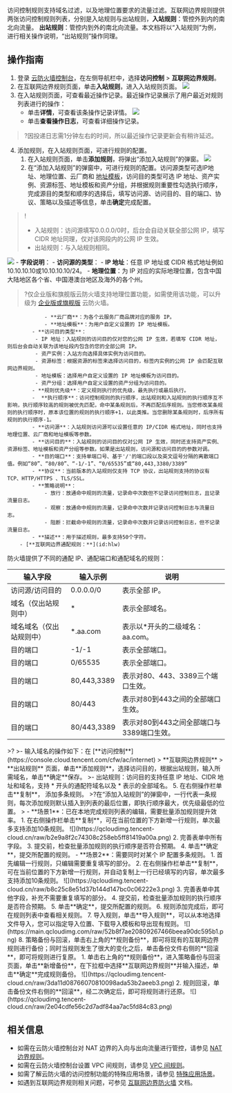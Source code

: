 访问控制规则支持域名过滤，以及地理位置要求的流量过滤。互联网边界规则提供两张访问控制规则列表，分别是入站规则与出站规则，**入站规则**：管控外到内的南北向流量。 **出站规则**：管控内到外的南北向流量。本文档将以“入站规则”为例，进行相关操作说明，“出站规则”操作同理。
## 操作指南
1. 登录 [云防火墙控制台](https://console.cloud.tencent.com/cfw/ac/internet)，在左侧导航栏中，选择**访问控制** > **互联网边界规则**。
2. 在互联网边界规则页面，单击**入站规则**，进入入站规则页面。
![](https://qcloudimg.tencent-cloud.cn/raw/264023a9bcf7e16e758619a3932db4ac.png)
3. 在入站规则页面，可查看最近操作记录。最近操作记录展示了用户最近对规则列表进行的操作：
	- 单击**详情**，可查看该条操作记录详情。
![](https://qcloudimg.tencent-cloud.cn/raw/bbd3b20728275ab2a8d92dd86a83a948.png)
	- 单击**查看操作日志**，可查看详细操作记录。
>?因投递日志需1分钟左右的时间，所以最近操作记录更新会有稍许延迟。
[](id:add)
4. 添加规则，在入站规则页面，可进行规则的配置。
	1. 在入站规则页面，单击**添加规则**，将弹出“添加入站规则”的弹窗。
	![](https://qcloudimg.tencent-cloud.cn/raw/e57b28f7781da353e3d9e11b4bf345c1.png)
	2. 在“添加入站规则”的弹窗中，可进行规则的配置。访问源类型可选IP地址、地理位置、云厂商和 [地址模板](https://cloud.tencent.com/document/product/1132/49443#IP)，访问目的类型可选 IP 地址、资产实例、资源标签、地址模板和资产分组，并根据规则重要性勾选执行顺序，完成源目的类型和顺序的选择后，填写访问源、访问目的、目的端口、协议、策略以及描述等信息，单击**确定**完成配置。
>!
>- 入站规则：访问源填写0.0.0.0/0时，后台会自动关联全部公网 IP，填写 CIDR 地址同理，仅对该网段内的公网 IP 生效。
>- 出站规则：与入站规则相同。
>
![](https://qcloudimg.tencent-cloud.cn/raw/9290a13c49505e239bfd4e626bb488ec.png)
		- **字段说明**：
			- **访问源的类型**：
				- **IP 地址**：任意 IP 地址或 CIDR 格式地址例如10.10.10.10或10.10.10.10/24。
				- **地理位置**：为 IP 对应的实际地理位置，包含中国大陆地区各个省、中国港澳台地区及海外的各个州。
>?仅企业版和旗舰版云防火墙支持地理位置功能，如需使用该功能，可以升级为 [企业版或旗舰版](https://cloud.tencent.com/document/product/1132/38049) 云防火墙。
>
				- **云厂商**：为各个云服务厂商品牌对应的服务 IP。
				- **地址模板**：为用户自定义设置的 IP 地址模板。
			- **访问目的类型**：
			 - IP 地址：入站规则的访问目的仅对您的公网 IP 生效，若填写 CIDR 地址，则后台会自动关联为该地址段内包含的您的全部公网 IP。
			 - 资产实例：入站方向选择具体实例为访问目的。
			 - 资源标签：根据资源的标签来选择访问目的，标签内实例的公网 IP 会匹配互联网边界规则。
			 - 地址模板：选择用户自定义设置的 IP 地址模板为访问目的。
			 - 资产分组：选择用户自定义设置的资产分组为访问目的。
			- **规则优先级**：定义规则执行的优先级，最先执行或最后执行。
			-  **执行顺序**：访问控制规则的执行顺序，出站规则和入站规则的执行顺序互不影响，执行顺序较高的规则被优先匹配，命中某条规则后，不再匹配后序规则。当您修改某条规则的执行顺序时，原本该位置的规则的执行顺序+1，以此类推。当您删除某条规则时，后序所有规则的执行顺序-1。
			- **访问源**：入站规则访问源可以设置任意的 IP/CIDR 格式地址，同时也支持地理位置、云厂商和地址模板等参数。
			- **访问目的**：入站规则的访问目的仅对公网 IP 生效，同时还支持资产实例、资源标签、地址模板和资产分组等参数。如果是出站规则，访问源和访问目的的参数对调。
			- **目的端口**：支持单端口号、基于'/'的端口段以及英文逗号分隔的离散端口值。例如“80”、“80/80”、“-1/-1”、“0/65535”或“80,443,3380/3389”
			- **协议**：当前版本的入站规则仅支持 TCP 协议，出站规则支持的协议有 TCP、HTTP/HTTPS 、TLS/SSL。
			- **策略说明**：
				- 放行：放通命中规则的流量，记录命中次数但不记录访问控制日志，且记录流量日志。
				- 观察：放通命中规则的流量，记录命中次数并记录访问控制日志与流量日志。
				- 阻断：拦截命中规则的流量，记录命中次数并记录访问控制日志，但不记录流量日志。 
			- **描述**：用于描述规则，最多支持50个字符。
		- [**互联网边界通配规则：**](id:hlw)
防火墙提供了不同的通配 IP、通配端口和通配域名的规则：
<table>
    <thead>
        <tr>
            <th >输入字段</th>
            <th >输入示例</th>
            <th >说明</th>
        </tr>
    </thead>
    <tbody>
        <tr>
            <td>访问源/访问目的</td>
            <td>0.0.0.0/0</td>
            <td>表示全部 IP。</td>
        </tr>
        <tr>
            <td>域名（仅出站规则中）</td>
            <td>*</td>
            <td>表示全部域名。</td>
        </tr>
        <tr>
            <td><font >域名域名（仅出站规则中）</font></td>
            <td><font >*.aa.com</font></td>
            <td><font >表示以*开头的二级域名：aa.com。</font></td>
        </tr>
        <tr>
            <td><font >目的端口</font></td>
            <td><font>-1/-1</font></td>
            <td><font >表示全部端口。</font></td>
        </tr>
        <tr>
            <td><font >目的端口</font></td>
            <td><font >0/65535</font></td>
            <td><font>表示全部端口。</font></td>
        </tr>
        <tr>
            <td><font>目的端口</font></td>
            <td><font>80,443,3389</font></td>
            <td><font>表示对80、443、3389三个端口生效。</font></td>
        </tr>
        <tr>
            <td><font>目的端口</font></td>
            <td><font>80/443</font></td>
            <td><font>表示对80到443之间的全部端口生效。</font></td>
        </tr>
        <tr>
            <td><font>目的端口</font></td>
            <td><font>80/443,3389</font></td>
            <td><font>表示对80到443之间全部端口与3389端口生效。</font></td>
        </tr>
    </tbody>
</table>
>?
>- 输入域名的操作如下：在 [**访问控制**](https://console.cloud.tencent.com/cfw/ac/internet) > **互联网边界规则** > **出站规则** 页面，单击**添加规则**，选择访问目的，根据出站规则，输入所需域名，单击**确定**保存。
>- 出站规则：访问目的支持任意 IP 地址、CIDR 地址和域名，支持 * 开头的通配符域名以及 * 表示的全部域名。
5. 在右侧操作栏单击**复制**， 添加多条规则。
>?在“添加入站规则”的弹窗中，一行代表一条规则，每次添加规则默认插入到列表的最后位置，即执行顺序最大，优先级最低的位置。
>
	- **场景1**：已在本地完成规则列表的编辑，需要批量添加规则提升效率。
		1. 在右侧操作栏单击**复制**，可在当前位置的下方新增一行规则，单次最多支持添加10条规则。
![](https://qcloudimg.tencent-cloud.cn/raw/b2e9a8f2c74308c258eb5ff81419a00a.png)
		2. 完善表单中所有字段。
		3. 提交前，检查批量添加规则的执行顺序是否符合预期。
		4. 单击**确定**，提交所配置的规则。
	- **场景2**：需要同时对某个 IP 配置多条规则。
		1. 首先编辑一行规则，只编辑需要重复填写的部分。
		2. 在右侧操作栏单击**复制**，可在当前位置的下方新增一行规则，并自动复制上一行已经填写的内容，单次最多支持添加10条规则。
![](https://qcloudimg.tencent-cloud.cn/raw/b8c25c8e51d37b144d147bc0c06222e3.png)
		3. 完善表单中其他字段，补充不需要重复填写的部分。
		4. 提交前，检查批量添加规则的执行顺序是否符合预期。
		5. 单击**确定**，提交所配置的规则。
6. 规则添加完成后，即可在规则列表中查看相关规则。
7. 导入规则，单击**导入规则**，可以从本地选择文件导入，您可以指定导入位置、下载导入模板和导出现有规则。
![](https://main.qcloudimg.com/raw/52b8f7ae20809267466beea90dc595b1.png)
8. 策略备份与回滚，单击右上角的**规则备份**，即可将现有的互联网边界规则进行备份；同时当规则发生了很大的变化之后，单击备份文件右侧的**回滚**，即可将规则进行复原。
  1. 单击右上角的**规则备份**，进入策略备份与回滚页面，单击**新增备份**，在下拉框中选择**互联网边界规则**并输入描述，单击**确定**完成规则备份。
  ![](https://qcloudimg.tencent-cloud.cn/raw/3da11d08766070810098ada53b2aeeb3.png)
	2. 规则回滚，单击备份文件右侧的**回滚**，经二次确定后，即可将规则进行还原。
	![](https://qcloudimg.tencent-cloud.cn/raw/2e04cdfe56c2d7adf84aa7ac5fd84c83.png)
	
## 相关信息
- 如需在云防火墙控制台对 NAT 边界的入向与出向流量进行管控，请参见 [NAT 边界规则](https://cloud.tencent.com/document/product/1132/46933)。
- 如需在云防火墙控制台设置 VPC 间规则，请参见 [VPC 间规则](https://cloud.tencent.com/document/product/1132/46934)。
- 如需了解云防火墙的访问控制功能的特殊应用场景，请参见 [特殊应用场景](https://cloud.tencent.com/document/product/1132/46935)。
- 如遇到互联网边界规则相关问题，可参见 [互联网边界防火墙](https://cloud.tencent.com/document/product/1132/56867) 文档。
